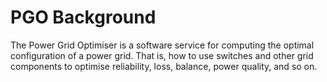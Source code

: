 # PGO Background

The Power Grid Optimiser is a software service for computing the optimal configuration of a power grid. That is, how to use switches and other grid components to optimise reliability, loss, balance, power quality, and so on.

